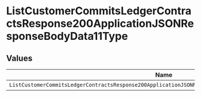 # ListCustomerCommitsLedgerContractsResponse200ApplicationJSONResponseBodyData11Type


## Values

| Name                                                                                                    | Value                                                                                                   |
| ------------------------------------------------------------------------------------------------------- | ------------------------------------------------------------------------------------------------------- |
| `ListCustomerCommitsLedgerContractsResponse200ApplicationJSONResponseBodyData11TypePrepaidCommitManual` | PREPAID_COMMIT_MANUAL                                                                                   |